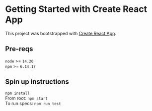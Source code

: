 # Getting Started with Create React App

This project was bootstrapped with [Create React App](https://github.com/facebook/create-react-app).

## Pre-reqs
`node` >= `14.20`
<br>
`npm` >= `6.14.17`
<br>

## Spin up instructions
`npm install`<br>
From root: `npm start`
<br>
To run specs: `npm run test`

